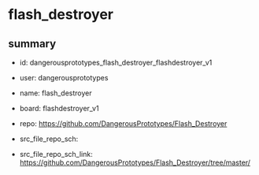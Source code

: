 # flash_destroyer
 
## summary 
* id: dangerousprototypes_flash_destroyer_flashdestroyer_v1
* user: dangerousprototypes
* name: flash_destroyer
* board: flashdestroyer_v1
* repo: https://github.com/DangerousPrototypes/Flash_Destroyer



* src_file_repo_sch: 
* src_file_repo_sch_link: https://github.com/DangerousPrototypes/Flash_Destroyer/tree/master/







